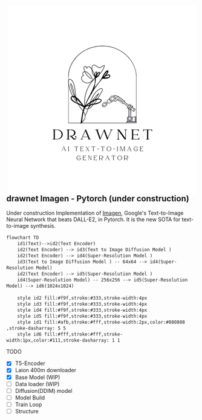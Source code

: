 <img src="https://github.com/adhamghazali/drawnet/blob/main/images/drawnet.png" align="right" />


## drawnet Imagen - Pytorch (under construction)

Under construction Implementation of <a href="https://gweb-research-imagen.appspot.com/">Imagen</a>, Google's Text-to-Image Neural Network that beats DALL-E2, in Pytorch. It is the new SOTA for text-to-image synthesis.



```mermaid
flowchart TD
    id1(Text)-->id2(Text Encoder)
    id2(Text Encoder) --> id3(Text to Image Diffusion Model )
    id2(Text Encoder) --> id4(Super-Resolution Model )
    id3(Text to Image Diffusion Model ) -- 64x64 --> id4(Super-Resolution Model)   
    id2(Text Encoder) --> id5(Super-Resolution Model )
    id4(Super-Resolution Model) -- 256x256 --> id5(Super-Resolution Model) --> id6(1024x1024)
 
    style id2 fill:#f9f,stroke:#333,stroke-width:4px
    style id3 fill:#f9f,stroke:#333,stroke-width:4px
    style id4 fill:#f9f,stroke:#333,stroke-width:4px
    style id5 fill:#f9f,stroke:#333,stroke-width:4px
    style id1 fill:#afb,stroke:#fff,stroke-width:2px,color:#080808 ,stroke-dasharray: 5 5
    style id6 fill:#fff,stroke:#fff,stroke-width:1px,color:#111,stroke-dasharray: 1 1
```



TODO

- [x] T5-Encoder
- [x] Laion 400m downloader
- [x] Base Model (WIP)
- [ ] Data loader (WIP)
- [ ] Diffusion(DDIM) model
- [ ] Model Build
- [ ] Train Loop
- [ ] Structure
